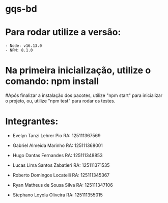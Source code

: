 # gqs-bd

# Para rodar utilize a versão: 
	- Node: v16.13.0
	- NPM: 8.1.0

# Na primeira inicialização, utilize o comando: npm install

#Após finalizar a instalação dos pacotes, utilize "npm start" para inicializar o projeto, ou, utilize "npm test" para rodar os testes.


# Integrantes:
- Evelyn Tanzi Lehrer Pio RA: 125111367569 

- Gabriel Almeida Marinho RA: 125111368001

- Hugo Dantas Fernandes RA: 125111348853

- Lucas Lima Santos Zabatieri RA: 125111371535  

- Roberto Domingos Locatelli RA: 125111345367  

- Ryan Matheus de Sousa Silva RA: 125111347106  

- Stephano Loyola Oliveira RA: 125111355015
